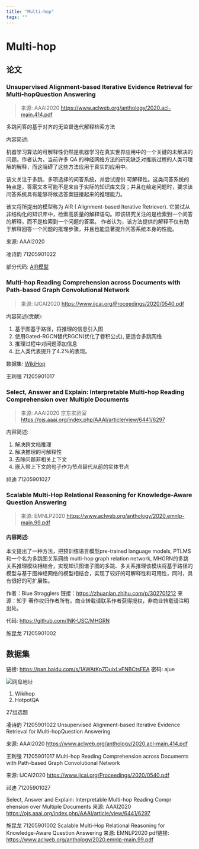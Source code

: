 ```yaml
---
title: "Multi-hop"
tags: ""
---
```


# Multi-hop

## 论文

### Unsupervised Alignment-based Iterative Evidence Retrieval for Multi-hopQuestion Answering

> 来源: AAAI2020 <https://www.aclweb.org/anthology/2020.acl-main.414.pdf>

多跳问答的基于对齐的无监督迭代解释检索方法 

内容简述:

机器学习算法的可解释性仍然是机器学习在真实世界应用中的一个关键的未解决的问题。作者认为，当前许多 QA 的神经网络方法的研究缺乏对推断过程的人类可理解的解释，而这阻碍了这些方法应用于真实的应用中。

该文关注于多跳、多项选择的问答系统，并尝试提供 可解释性。这类问答系统的特点是，答案文本可能不是来自于实际的知识库文段；并且在给定问题时，要求该问答系统具有能够将候选答案链接起来的推理能力。

该文将所提出的模型称为 AIR ( Alignment-based Iterative Retriever). 它尝试从非结构化的知识库中，检索高质量的解释语句。即该研究关注的是检索到一个问答的解释，而不是检索到一个问题的答案。 作者认为，该方法提供的解释不仅有助于解释回答一个问题的推理步骤，并且也能显著提升问答系统本身的性能。

来源: AAAI2020

凌诗韵 71205901022

部分代码: [AIR模型](https://github.com/vikas95/AIR-retriever)

### Multi-hop Reading Comprehension across Documents with Path-based Graph Convolutional Network

> 来源: IJCAI2020 <https://www.ijcai.org/Proceedings/2020/0540.pdf>

内容简述(贡献): 

1.  基于图基于路径，将推理的信息引入图
2.  使用Gated-RGCN替代RGCN(优化了卷积公式), 更适合多跳网络 
3.  推理过程中对问题添加信息 
4.  比人类代表提升了4.2%的表现。

数据集: [WikiHop](http://www.bit.ly/2m0W32k)

王利强 71205901017

### Select, Answer and Explain: Interpretable Multi-hop Reading Comprehension over Multiple Documents

> 来源: AAAI2020 京东实验室 <https://ojs.aaai.org/index.php/AAAI/article/view/6441/6297>

内容简述: 

1.  解决跨文档推理 
2.  解决推理的可解释性 
3.  去除问题非相关上下文 
4.  嵌入带上下文的句子作为节点替代从前的实体节点

祁迪 71205901027

### Scalable Multi-Hop Relational Reasoning for Knowledge-Aware Question Answering

> 来源: EMNLP2020 <https://www.aclweb.org/anthology/2020.emnlp-main.99.pdf>

#### 内容简述:

本文提出了一种方法，把预训练语言模型pre-trained language models, PTLMS和一个名为多跳图关系网络 multi-hop graph relation network, MHGRN的多跳关系推理模块相结合，实现知识图谱子图的多跳、多关系推理该模块将基于路径的模型与基于图神经网络的模型相结合，实现了较好的可解释性和可用性，同时，具有很好的可扩展性。

作者：Blue Stragglers
链接：<https://zhuanlan.zhihu.com/p/302701212>
来源：知乎
著作权归作者所有。商业转载请联系作者获得授权，非商业转载请注明出处。

代码: <https://github.com/INK-USC/MHGRN>

施昆龙 71205901002

## 数据集

链接: <https://pan.baidu.com/s/1AWAtKp7DuixLvFNBCtsFEA>  密码: ajue

![网盘地址](image-kio5vr9t.png)

1.  Wikihop
2.  HotpotQA

27组选题

凌诗韵 71205901022
Unsupervised Alignment-based Iterative Evidence Retrieval for Multi-hopQuestion Answering

来源: AAAI2020 <https://www.aclweb.org/anthology/2020.acl-main.414.pdf>

王利强 71205901017
Multi-hop Reading Comprehension across Documents with Path-based Graph Convolutional Network

来源: IJCAI2020 <https://www.ijcai.org/Proceedings/2020/0540.pdf>

祁迪 71205901027

Select, Answer and Explain: Interpretable Multi-hop Reading Compr
ehension over Multiple Documents
来源: AAAI2020 <https://ojs.aaai.org/index.php/AAAI/article/view/6441/6297>

施昆龙 71205901002
Scalable Multi-Hop Relational Reasoning for Knowledge-Aware Question Answering
来源: EMNLP2020
pdf链接: <https://www.aclweb.org/anthology/2020.emnlp-main.99.pdf>
